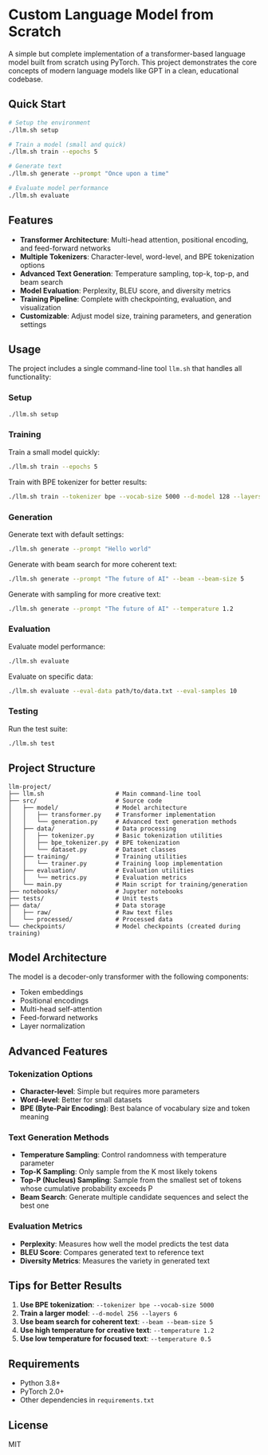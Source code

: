 # Custom Language Model from Scratch

A simple but complete implementation of a transformer-based language model built from scratch using PyTorch. This project demonstrates the core concepts of modern language models like GPT in a clean, educational codebase.

## Quick Start

```bash
# Setup the environment
./llm.sh setup

# Train a model (small and quick)
./llm.sh train --epochs 5

# Generate text
./llm.sh generate --prompt "Once upon a time"

# Evaluate model performance
./llm.sh evaluate
```

## Features

- **Transformer Architecture**: Multi-head attention, positional encoding, and feed-forward networks
- **Multiple Tokenizers**: Character-level, word-level, and BPE tokenization options
- **Advanced Text Generation**: Temperature sampling, top-k, top-p, and beam search
- **Model Evaluation**: Perplexity, BLEU score, and diversity metrics
- **Training Pipeline**: Complete with checkpointing, evaluation, and visualization
- **Customizable**: Adjust model size, training parameters, and generation settings

## Usage

The project includes a single command-line tool `llm.sh` that handles all functionality:

### Setup

```bash
./llm.sh setup
```

### Training

Train a small model quickly:
```bash
./llm.sh train --epochs 5
```

Train with BPE tokenizer for better results:
```bash
./llm.sh train --tokenizer bpe --vocab-size 5000 --d-model 128 --layers 4 --epochs 20
```

### Generation

Generate text with default settings:
```bash
./llm.sh generate --prompt "Hello world"
```

Generate with beam search for more coherent text:
```bash
./llm.sh generate --prompt "The future of AI" --beam --beam-size 5
```

Generate with sampling for more creative text:
```bash
./llm.sh generate --prompt "The future of AI" --temperature 1.2
```

### Evaluation

Evaluate model performance:
```bash
./llm.sh evaluate
```

Evaluate on specific data:
```bash
./llm.sh evaluate --eval-data path/to/data.txt --eval-samples 10
```

### Testing

Run the test suite:
```bash
./llm.sh test
```

## Project Structure

```
llm-project/
├── llm.sh                    # Main command-line tool
├── src/                      # Source code
│   ├── model/                # Model architecture
│   │   ├── transformer.py    # Transformer implementation
│   │   └── generation.py     # Advanced text generation methods
│   ├── data/                 # Data processing
│   │   ├── tokenizer.py      # Basic tokenization utilities
│   │   ├── bpe_tokenizer.py  # BPE tokenization
│   │   └── dataset.py        # Dataset classes
│   ├── training/             # Training utilities
│   │   └── trainer.py        # Training loop implementation
│   ├── evaluation/           # Evaluation utilities
│   │   └── metrics.py        # Evaluation metrics
│   └── main.py               # Main script for training/generation
├── notebooks/                # Jupyter notebooks
├── tests/                    # Unit tests
├── data/                     # Data storage
│   ├── raw/                  # Raw text files
│   └── processed/            # Processed data
└── checkpoints/              # Model checkpoints (created during training)
```

## Model Architecture

The model is a decoder-only transformer with the following components:

- Token embeddings
- Positional encodings
- Multi-head self-attention
- Feed-forward networks
- Layer normalization

## Advanced Features

### Tokenization Options

- **Character-level**: Simple but requires more parameters
- **Word-level**: Better for small datasets
- **BPE (Byte-Pair Encoding)**: Best balance of vocabulary size and token meaning

### Text Generation Methods

- **Temperature Sampling**: Control randomness with temperature parameter
- **Top-K Sampling**: Only sample from the K most likely tokens
- **Top-P (Nucleus) Sampling**: Sample from the smallest set of tokens whose cumulative probability exceeds P
- **Beam Search**: Generate multiple candidate sequences and select the best one

### Evaluation Metrics

- **Perplexity**: Measures how well the model predicts the test data
- **BLEU Score**: Compares generated text to reference text
- **Diversity Metrics**: Measures the variety in generated text

## Tips for Better Results

1. **Use BPE tokenization**: `--tokenizer bpe --vocab-size 5000`
2. **Train a larger model**: `--d-model 256 --layers 6`
3. **Use beam search for coherent text**: `--beam --beam-size 5`
4. **Use high temperature for creative text**: `--temperature 1.2`
5. **Use low temperature for focused text**: `--temperature 0.5`

## Requirements

- Python 3.8+
- PyTorch 2.0+
- Other dependencies in `requirements.txt`

## License

MIT
